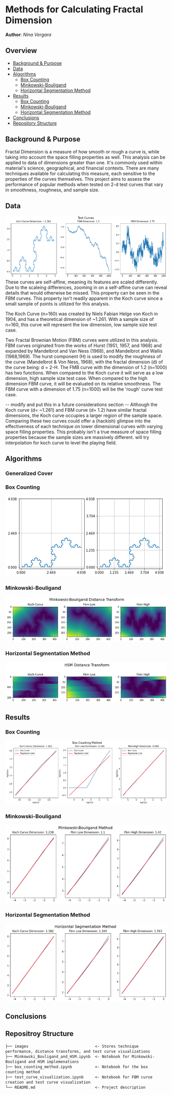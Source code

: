 # Methods for Calculating Fractal Dimension
 
**Author**: *Nina Vergara*
  
## Overview
- [Background & Purpose]()
- [Data]()
- [Algorithms]()
  - [Box Counting]()
  - [Minkowski-Bouligand]()
  - [Horizontal Segmentation Method]()
- [Results]()
  - [Box Counting]()
  - [Minkowski-Bouligand]()
  - [Horizontal Segmentation Method]()
- [Conclusions]()
- [Repository Structure]()
  
## Background & Purpose
Fractal Dimension is a measure of how smooth or rough a curve is, while taking into account the space filling properties as well. This analysis can be applied to data of dimensions greater than one. 
It's commonly used within material's science, geographical, and financial contexts. There are many techniques available for calculating this measure, each sensitive to the properties of the curves themselves. 
This project aims to assess the performance of popular methods when tested on 2-d test curves that vary in smoothness, roughness, and sample size.
 
## Data
![test curves](https://github.com/ninavergara605/dimension_analysis/blob/13db2adb864f48822341ad61d94c55545d40aeb8/images/test_curves.png)
These curves are self-affine, meaning its features are scaled differently. Due to the scaleing differences, zooming in on a self-affine curve can reveal details that would otherwise be missed. This property can be seen in the FBM curves. This property isn't readily apparent in the Koch curve since a small sample of points is utilized for this analysis.

The Koch Curve (n=160) was created by Niels Fabian Helge von Koch in 1904, and has a theoretical dimension of ~1.261. With a sample size of n=160, this curve will represent the low dimension, low sample size test case.  

Two Fractal Brownian Motion (FBM) curves were utilized in this analysis. FBM curves originated from the works of Hurst (1951, 1957, and 1968) and expanded by Mandelbrot and Van Ness (1968), and Mandelbrot and Wallis (1968,1969).
The hurst component (H) is used to modify the roughness of the curve (Mandelbrot & Von Ness, 1968), with the fractal dimension (d) of the curve being: d = 2-H. 
The FMB curve with the dimension of 1.2 (n=1000) has two functions. When compared to the Koch curve it will serve as a low dimension, high sample size test case. When compared to the high dimension FBM curve, it will be evaluated on its relative smoothness. The FBM curve with a dimension of 1.75 (n=1000) will be the 'rough' curve test case.

-- modify and put this in a future considerations section -- 
Although the Koch curve (d= ~1.261) and FBM curve (d= 1.2) have similar fractal dimensions, the Koch curve occupies a larger region of the sample space. Comparing these two curves could offer a (hackish) glimpse into the effectiveness of each technique
on lower dimensional curves with varying space filling properties. This probably isn't a true measure of space filling properties because the sample sizes are massively different. will try interpolation for koch curve to level the playing field. 

## Algorithms
### Generalized Cover

### Box Counting
![box counting grid](https://github.com/ninavergara605/dimension_analysis/blob/13db2adb864f48822341ad61d94c55545d40aeb8/images/box_counting_grid.png)

### Minkowski-Bouligand
![nd- distance transform](https://github.com/ninavergara605/dimension_analysis/blob/13db2adb864f48822341ad61d94c55545d40aeb8/images/nd_distance_transform.png)

### Horizontal Segmentation Method
![1d-distance transform](https://github.com/ninavergara605/dimension_analysis/blob/13db2adb864f48822341ad61d94c55545d40aeb8/images/1d_distance_transform.png)

## Results

### Box Counting
![box counting result](https://github.com/ninavergara605/dimension_analysis/blob/c7b9e5cf784385f2fff854878a77c4bbbc4c8f8b/images/box_counting_result.png)

### Minkowski-Bouligand
![Minkowski-Bouligand result](https://github.com/ninavergara605/dimension_analysis/blob/c7b9e5cf784385f2fff854878a77c4bbbc4c8f8b/images/minkowski_performance.png)

### Horizontal Segmentation Method
![HSM result](https://github.com/ninavergara605/dimension_analysis/blob/c7b9e5cf784385f2fff854878a77c4bbbc4c8f8b/images/hsm_performance.png)

## Conclusions
    

## Repositroy Structure
 ```
├── images                             <- Stores technique performance, distance transforms, and test curve visualizations                                  
├── Minkowski_Bouligand_and_HSM.ipynb  <- Notebook for Minkowski-Bouligand and HSM implemenations
├── box_counting_method.ipynb          <- Notebook for the box counting method
├── test_curve_visualization.ipynb     <- Notebook for FBM curve creation and test curve visualization  
└── README.md                          <- Project description
